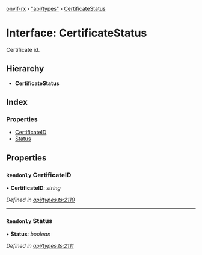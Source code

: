 [onvif-rx](../README.md) › ["api/types"](../modules/_api_types_.md) › [CertificateStatus](_api_types_.certificatestatus.md)

# Interface: CertificateStatus

Certificate id.

## Hierarchy

* **CertificateStatus**

## Index

### Properties

* [CertificateID](_api_types_.certificatestatus.md#readonly-certificateid)
* [Status](_api_types_.certificatestatus.md#readonly-status)

## Properties

### `Readonly` CertificateID

• **CertificateID**: *string*

*Defined in [api/types.ts:2110](https://github.com/patrickmichalina/onvif-rx/blob/3e9b152/src/api/types.ts#L2110)*

___

### `Readonly` Status

• **Status**: *boolean*

*Defined in [api/types.ts:2111](https://github.com/patrickmichalina/onvif-rx/blob/3e9b152/src/api/types.ts#L2111)*
